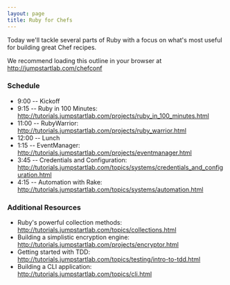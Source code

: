 ```yaml
---
layout: page
title: Ruby for Chefs
---
```


Today we'll tackle several parts of Ruby with a focus on what's most useful for building great Chef recipes.

We recommend loading this outline in your browser at http://jumpstartlab.com/chefconf

### Schedule

* 9:00 -- Kickoff
* 9:15 -- Ruby in 100 Minutes: http://tutorials.jumpstartlab.com/projects/ruby_in_100_minutes.html
* 11:00 -- RubyWarrior: http://tutorials.jumpstartlab.com/projects/ruby_warrior.html
* 12:00 -- Lunch
* 1:15 -- EventManager: http://tutorials.jumpstartlab.com/projects/eventmanager.html
* 3:45 -- Credentials and Configuration: http://tutorials.jumpstartlab.com/topics/systems/credentials_and_configuration.html
* 4:15 -- Automation with Rake: http://tutorials.jumpstartlab.com/topics/systems/automation.html

### Additional Resources

* Ruby's powerful collection methods: http://tutorials.jumpstartlab.com/topics/collections.html
* Building a simplistic encryption engine: http://tutorials.jumpstartlab.com/projects/encryptor.html
* Getting started with TDD: http://tutorials.jumpstartlab.com/topics/testing/intro-to-tdd.html
* Building a CLI application: http://tutorials.jumpstartlab.com/topics/cli.html
